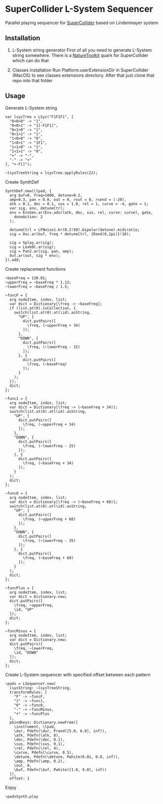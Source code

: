 
# SuperCollider L-System Sequencer

Parallel playing sequencer for [SuperCollider](https://github.com/supercollider/supercollider) based on Lindenmayer system

## Installation

 1. L-System string generator
	First of all you need to generate L-System string somewhere. There is a [NatureToolkit](https://quark.sccode.org/NatureToolkit/LSys/Help/LSys.html) quark for SuperCollider which can do that

 2. Classes installation
	 Run Platform.userExtensionDir in SuperCollider (MacOS) to see classes extensions directory. After that just clone that repo into that folder

 

## Usage
Generate L-System string

    var lsysTree = LSys("F1F1F1", [
      "0<0>0" -> "1",
      "0<0>1" -> "1[-F1F1]",
      "0<1>0" -> "1",
      "0<1>1" -> "1",
      "1<0>0" -> "0",
      "1<0>1" -> "1F1",
      "1<1>0" -> "1",
      "1<1>1" -> "0",
      "+" -> "-",
      "-" -> "+"
    ], "+-F[]");
    
    ~lsysTreeString = lsysTree.applyRules(22);

Create SynthDef

    SynthDef.new(\lpad, {
      arg buf=0, freq=1000, detune=0.2,
      amp=0.3, pan = 0.0, out = 0, rout = 0, rsend = (-20),
      atk = 0.1, dec = 0.1, sus = 1.0, rel = 1, curve = -4, gate = 1;
      var sig, env, detuneCtrl;
      env = EnvGen.ar(Env.adsr(atk, dec, sus, rel, curve: curve), gate,
        doneAction: 2
      );
    
      detuneCtrl = LFNoise1.kr(0.2!50).bipolar(detune).midiratio;
      sig = Osc.ar(buf, freq * detuneCtrl, {Rand(0,2pi)}!10);
    
      sig = Splay.ar(sig);
      sig = LeakDC.ar(sig);
      sig = Pan2.ar(sig, pan, amp);
      Out.ar(out, sig * env);
    }).add;

Create replacement functions

    ~baseFreq = 130.81;
    ~upperFreq = ~baseFreq * 1.12;
    ~lowerFreq = ~baseFreq / 1.5;
    
    ~funcF = {
      arg nodeItem, index, list;
      var dict = Dictionary[\freq -> ~baseFreq];
      if (list.at(0).isCollection, {
        switch(list.at(0).at(\id).asString,
          "UP", {
            dict.putPairs([
              \freq, (~upperFreq + 34)
            ]);
          },
          "DOWN", {
            dict.putPairs([
              \freq, (~lowerFreq - 15)
            ]);
          }, {
            dict.putPairs([
              \freq, (~baseFreq)
            ]);
          }
        );
      });
      dict;
    };
    
    ~func1 = {
      arg nodeItem, index, list;
      var dict = Dictionary[\freq -> (~baseFreq + 34)];
      switch(list.at(0).at(\id).asString,
        "UP", {
          dict.putPairs([
            \freq, (~upperFreq + 34)
          ]);
        },
        "DOWN", {
          dict.putPairs([
            \freq, (~lowerFreq - 25)
          ]);
        }, {
          dict.putPairs([
            \freq, (~baseFreq + 34)
          ]);
        }
      );
      dict;
    };
    
    ~func0 = {
      arg nodeItem, index, list;
      var dict = Dictionary[\freq -> (~baseFreq + 68)];
      switch(list.at(0).at(\id).asString,
        "UP", {
          dict.putPairs([
            \freq, (~upperFreq + 68)
          ]);
        },
        "DOWN", {
          dict.putPairs([
            \freq, (~lowerFreq - 35)
          ]);
        }, {
          dict.putPairs([
            \freq, (~baseFreq + 68)
          ]);
        }
      );
      dict;
    };
    
    ~funcPlus = {
      arg nodeItem, index, list;
      var dict = Dictionary.new;
      dict.putPairs([
        \freq, ~upperFreq,
        \id, "UP"
      ]);
      dict;
    };
    
    ~funcMinus = {
      arg nodeItem, index, list;
      var dict = Dictionary.new;
      dict.putPairs([
        \freq, ~lowerFreq,
        \id, "DOWN"
      ]);
      dict;
    };

Create L-System sequencer with specified offset between each pattern

    ~pads = LSequencer.new(
      lsysString: ~lsysTreeString,
      transformRules: [
        "F" -> ~funcF,
        "1" -> ~func1,
        "0" -> ~func0,
        "-" -> ~funcMinus,
        "+" -> ~funcPlus
      ],
      pbindKeys: Dictionary.newFrom([
        \instrument, \lpad,
        \dur, Pdefn(\dur, Prand([5.0, 6.0], inf)),
        \atk, Pdefn(\atk, 8),
        \dec, Pdefn(\dec, 0.1),
        \sus, Pdefn(\sus, 0.1),
        \rel, Pdefn(\rel, 4),
        \curve, Pdefn(\curve, 0.5),
        \detune, Pdefn(\detune, Pwhite(0.01, 0.8, inf)),
        \amp, Pdefn(\amp, 0.2),
        \out, 0,
        \buf, Pdefn(\buf, Pwhite([1.0, 9.0], inf))
      ]),
      offset: 1

Enjoy

    ~padsSynth.play

